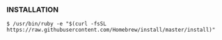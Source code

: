 ### INSTALLATION

    $ /usr/bin/ruby -e "$(curl -fsSL https://raw.githubusercontent.com/Homebrew/install/master/install)"
